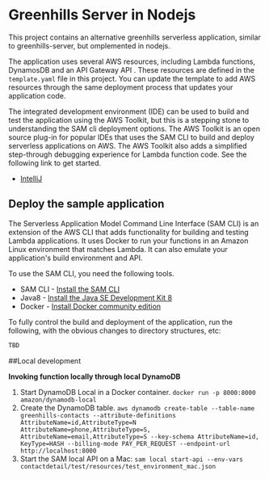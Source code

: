 # Greenhills Server in Nodejs

This project contains an alternative greenhills serverless application, similar to greenhills-server, but omplemented in nodejs.

The application uses several AWS resources, including Lambda functions, DynamosDB and an API Gateway API . These resources are defined in the `template.yaml` file in this project. 
You can update the template to add AWS resources through the same deployment process that updates your application code.

The integrated development environment (IDE) can be used to build and test the application using the AWS Toolkit, but this is a stepping stone to understanding the SAM cli deployment 
options.
The AWS Toolkit is an open source plug-in for popular IDEs that uses the SAM CLI to build and deploy serverless applications on AWS. The AWS Toolkit also adds a simplified step-through 
debugging experience for Lambda function code. See the following link to get started.

* [IntelliJ](https://docs.aws.amazon.com/toolkit-for-jetbrains/latest/userguide/welcome.html)

## Deploy the sample application

The Serverless Application Model Command Line Interface (SAM CLI) is an extension of the AWS CLI that adds functionality for building and testing Lambda applications. It uses Docker to run your functions in an Amazon Linux environment that matches Lambda. It can also emulate your application's build environment and API.

To use the SAM CLI, you need the following tools.

* SAM CLI - [Install the SAM CLI](https://docs.aws.amazon.com/serverless-application-model/latest/developerguide/serverless-sam-cli-install.html)
* Java8 - [Install the Java SE Development Kit 8](http://www.oracle.com/technetwork/java/javase/downloads/jdk8-downloads-2133151.html)
* Docker - [Install Docker community edition](https://hub.docker.com/search/?type=edition&offering=community)

To fully control the  build and deployment of the application, run the following, with the obvious changes to
directory structures, etc:

```bash
TBD
```
##Local development

**Invoking function locally through local DynamoDB**
1. Start DynamoDB Local in a Docker container. 
 `docker run -p 8000:8000 amazon/dynamodb-local`
2. Create the DynamoDB table. 
 `aws dynamodb create-table --table-name greenhills-contacts --attribute-definitions AttributeName=id,AttributeType=N AttributeName=phone,AttributeType=S, 
 AttributeName=email,AttributeType=S --key-schema AttributeName=id, KeyType=HASH --billing-mode PAY_PER_REQUEST --endpoint-url http://localhost:8000`
3. Start the SAM local API on a Mac: 
 `sam local start-api --env-vars contactdetail/test/resources/test_environment_mac.json`


